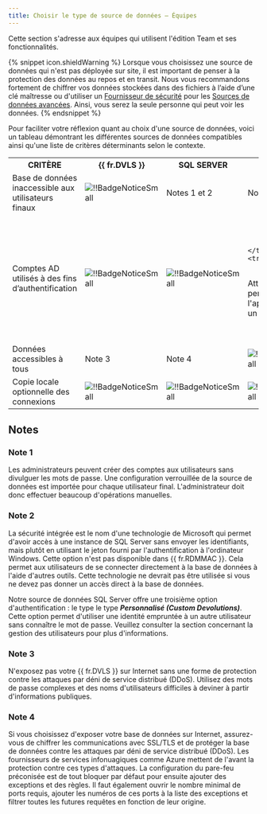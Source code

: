 ```yaml
---
title: Choisir le type de source de données – Équipes
---
```

Cette section s'adresse aux équipes qui utilisent l'édition Team et ses fonctionnalités. 

{% snippet icon.shieldWarning %} 
Lorsque vous choisissez une source de données qui n'est pas déployée sur site, il est important de penser à la protection des données au repos et en transit. Nous vous recommandons fortement de chiffrer vos données stockées dans des fichiers à l’aide d’une clé maîtresse ou d'utiliser un [Fournisseur de sécurité](/fr/rdm/mac/commands/administration/security-provider/) pour les [Sources de données avancées](/fr/rdm/mac/data-sources/data-sources-types/advanced-data-sources/). Ainsi, vous serez la seule personne qui peut voir les données. 
{% endsnippet %}
 
Pour faciliter votre réflexion quant au choix d'une source de données, voici un tableau démontrant les différentes sources de données compatibles ainsi qu'une liste de critères déterminants selon le contexte. 

<table>
	<tr>
		<th>
CRITÈRE 
		</th>
		<th>
{{ fr.DVLS }} 
		</th>
		<th>
SQL 
SERVER 
		</th>
		<th>
SQL 
AZURE 
		</th>
	</tr>
	<tr>
		<td>
Base de données inaccessible aux utilisateurs finaux 
		</td>
		<td>

![!!BadgeNoticeSmall](https://webdevolutions.azureedge.net/docs/common/BadgeNoticeSmall.png) 
		</td>
		<td>
Notes 1 et 2 
		</td>
		<td>
Note 1 
		</td>
	</tr>
	<tr>
		<td>
Comptes AD utilisés à des fins d’authentification 
		</td>
		<td>
![!!BadgeNoticeSmall](https://webdevolutions.azureedge.net/docs/common/BadgeNoticeSmall.png) 
		</td>
		<td>
![!!BadgeNoticeSmall](https://webdevolutions.azureedge.net/docs/common/BadgeNoticeSmall.png) 
		</td>
		<td>

		</td>
	</tr>
	<tr>
		<td>
Attribution des permissions selon l'appartenance à un groupe AD 
		</td>
		<td>
![!!BadgeNoticeSmall](https://webdevolutions.azureedge.net/docs/common/BadgeNoticeSmall.png) 
		</td>
		<td>

		</td>
		<td>

		</td>
	</tr>
	<tr>
		<td>
Stockage local des données 
		</td>
		<td>
![!!BadgeNoticeSmall](https://webdevolutions.azureedge.net/docs/common/BadgeNoticeSmall.png) 
		</td>
		<td>
![!!BadgeNoticeSmall](https://webdevolutions.azureedge.net/docs/common/BadgeNoticeSmall.png) 
		</td>
		<td>

		</td>
	</tr>
	<tr>
		<td>
Journaux d’activités 
		</td>
		<td>
![!!BadgeNoticeSmall](https://webdevolutions.azureedge.net/docs/common/BadgeNoticeSmall.png) 
		</td>
		<td>
![!!BadgeNoticeSmall](https://webdevolutions.azureedge.net/docs/common/BadgeNoticeSmall.png) 
		</td>
		<td>
![!!BadgeNoticeSmall](https://webdevolutions.azureedge.net/docs/common/BadgeNoticeSmall.png) 
		</td>
	</tr>
	<tr>
		<td>
Données accessibles à tous 
		</td>
		<td>
Note 3 
		</td>
		<td>
Note 4 
		</td>
		<td>
![!!BadgeNoticeSmall](https://webdevolutions.azureedge.net/docs/common/BadgeNoticeSmall.png) 
		</td>
	</tr>
	<tr>
		<td>
Copie locale optionnelle des connexions 
		</td>
		<td>
![!!BadgeNoticeSmall](https://webdevolutions.azureedge.net/docs/common/BadgeNoticeSmall.png) 
		</td>
		<td>
![!!BadgeNoticeSmall](https://webdevolutions.azureedge.net/docs/common/BadgeNoticeSmall.png) 
		</td>
		<td>
![!!BadgeNoticeSmall](https://webdevolutions.azureedge.net/docs/common/BadgeNoticeSmall.png) 
		</td>
	</tr>
</table>

## Notes 

### Note 1 

Les administrateurs peuvent créer des comptes aux utilisateurs sans divulguer les mots de passe. Une configuration verrouillée de la source de données est importée pour chaque utilisateur final. L'administrateur doit donc effectuer beaucoup d'opérations manuelles. 

### Note 2 

La sécurité intégrée est le nom d'une technologie de Microsoft qui permet d'avoir accès à une instance de SQL Server sans envoyer les identifiants, mais plutôt en utilisant le jeton fourni par l'authentification à l'ordinateur Windows. Cette option n'est pas disponible dans {{ fr.RDMMAC }}. Cela permet aux utilisateurs de se connecter directement à la base de données à l'aide d'autres outils. Cette technologie ne devrait pas être utilisée si vous ne devez pas donner un accès direct à la base de données.  

Notre source de données SQL Server offre une troisième option d'authentification : le type le type ***Personnalisé (Custom Devolutions)***. Cette option permet d'utiliser une identité empruntée à un autre utilisateur sans connaître le mot de passe. Veuillez consulter la section concernant la gestion des utilisateurs pour plus d'informations. 

### Note 3 

N'exposez pas votre {{ fr.DVLS }} sur Internet sans une forme de protection contre les attaques par déni de service distribué (DDoS). Utilisez des mots de passe complexes et des noms d'utilisateurs difficiles à deviner à partir d'informations publiques. 

### Note 4 

Si vous choisissez d'exposer votre base de données sur Internet, assurez-vous de chiffrer les communications avec SSL/TLS  et de protéger la base de données contre les attaques par déni de service distribué (DDoS). Les fournisseurs de services infonuagiques comme Azure mettent de l'avant la protection contre ces types d'attaques. La configuration du pare-feu préconisée est de tout bloquer par défaut pour ensuite ajouter des exceptions et des règles. Il faut également ouvrir le nombre minimal de ports requis, ajouter les numéros de ces ports à la liste des exceptions et filtrer toutes les futures requêtes en fonction de leur origine. 

